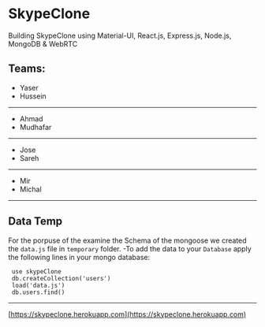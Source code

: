 # SkypeClone
Building SkypeClone using Material-UI, React.js, Express.js, Node.js, MongoDB &amp; WebRTC
## Teams:
- Yaser
- Hussein
---
- Ahmad
- Mudhafar
---
- Jose
- Sareh
---
- Mir
- Michal
---
## Data Temp
 For the porpuse of the examine the Schema of the mongoose we created the `data.js` file in `temporary` folder.
 -To add the data to your ``Database`` apply the following lines in your mongo database:
  ````
   use skypeClone
   db.createCollection('users')
   load('data.js')
   db.users.find()
  ````
 ---


[https://skypeclone.herokuapp.com](https://skypeclone.herokuapp.com)
